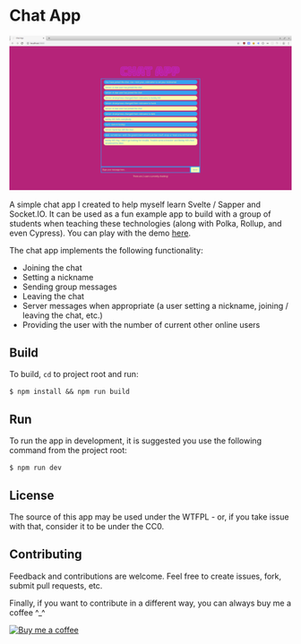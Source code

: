 # Chat App

![](./screens/screen1.png)

A simple chat app I created to help myself learn Svelte / Sapper and Socket.IO. It can be used as a fun example app to build with a group of students when teaching these technologies (along with Polka, Rollup, and even Cypress). You can play with the demo [here](https://chat-app-svelte.herokuapp.com).

The chat app implements the following functionality:
* Joining the chat
* Setting a nickname
* Sending group messages
* Leaving the chat
* Server messages when appropriate (a user setting a nickname, joining / leaving the chat, etc.)
* Providing the user with the number of current other online users

## Build
To build, `cd` to project root and run:
```
$ npm install && npm run build
```

## Run
To run the app in development, it is suggested you use the following command from the project root:
```
$ npm run dev
```

## License
The source of this app may be used under the WTFPL - or, if you take issue with that, consider it to be under the CC0.

## Contributing
Feedback and contributions are welcome. Feel free to create issues, fork, submit pull requests, etc.

Finally, if you want to contribute in a different way, you can always buy me a coffee ^_^

[![Buy me a coffee](https://www.buymeacoffee.com/assets/img/custom_images/purple_img.png)](https://www.buymeacoffee.com/tmns)
